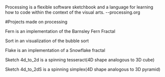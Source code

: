 Processing is a flexible software sketchbook and a language for learning how to code within the context of the visual arts.
--processing.org

#Projects made on processing

Fern is an implementation of the Barnsley Fern Fractal

Sort in an visualization of the bubble sort

Flake is an implementation of a Snowflake fractal

Sketch 4d_to_2d is a spinning tesseract(4D shape analogous to 3D cube)

Sketch 4d_to_2dS is a spinning simplex(4D shape analogous to 3D pyramid)
